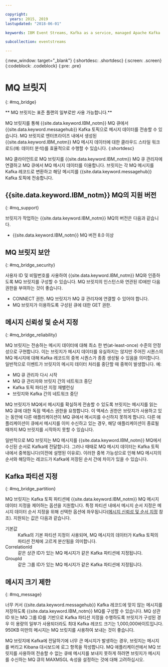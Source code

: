```yaml
---

copyright:
  years: 2015, 2019
lastupdated: "2018-06-01"

keywords: IBM Event Streams, Kafka as a service, managed Apache Kafka

subcollection: eventstreams

---
```


{:new_window: target="_blank"}
{:shortdesc: .shortdesc}
{:screen: .screen}
{:codeblock: .codeblock}
{:pre: .pre}

# MQ 브릿지
{: #mq_bridge}

** MQ 브릿지는 표준 플랜의 일부로만 사용 가능합니다.**
<br/>

MQ 브릿지를 통해 {{site.data.keyword.IBM_notm}} MQ 큐에서 {{site.data.keyword.messagehub}} Kafka 토픽으로
메시지 데이터를 전송할 수 있습니다. MQ 브릿지로 엔터프라이즈 내에서 생성된 {{site.data.keyword.IBM_notm}} MQ 메시지 데이터에 대한 클라우드 스타일 워크로드(예: 데이터 분석)를 효율적으로 수행할 수 있습니다.
 {:shortdesc}

MQ 클라이언트로 MQ 브릿지를 {{site.data.keyword.IBM_notm}} MQ 큐 관리자에 연결하고 MQ 큐에서 MQ 메시지 데이터를 이용합니다. 브릿지는 각 MQ 메시지를 Kafka 레코드로 변환하고 해당 메시지를 {{site.data.keyword.messagehub}} Kafka 토픽에 전송합니다.

## {{site.data.keyword.IBM_notm}} MQ의 지원 버전
{: #mq_support}

브릿지가 작업하는 {{site.data.keyword.IBM_notm}} MQ의 버전은 다음과 같습니다.

* {{site.data.keyword.IBM_notm}} MQ 버전 8.0 이상

## MQ 브릿지 보안
{: #mq_bridge_security}

사용자 ID 및 비밀번호를 사용하여 {{site.data.keyword.IBM_notm}} MQ와 인증하도록 MQ 브릿지를 구성할 수 있습니다. MQ 브릿지의 인스턴스와 연관된 ID에만 다음 권한을 부여하는 것이 좋습니다.

* CONNECT 권한. MQ 브릿지가 MQ 큐 관리자에 연결할 수 있어야 합니다.
* MQ 브릿지가 이용하도록 구성된 큐에 대한 GET 권한.

## 메시지 신뢰성 및 순서 지정
{: #mq_bridge_reliability}

MQ 브릿지는 전송하는 메시지 데이터에 대해 최소 한 번(at-least-once) 수준의 안정성으로
구현합니다. 이는 브릿지가 메시지 데이터를 유실하지는 않지만 주어진 시퀀스의 MQ 메시지에 대해
Kafka 레코드의 중복 시퀀스가 종종 생성될 수 있음을 의미합니다. 일반적으로 이벤트가
브릿지의 메시지 데이터 처리를 중단할 때 중복이 발생합니다. 예:

* MQ 큐 관리자 다시 시작
* MQ 큐 관리자와 브릿지 간의 네트워크 중단
* Kafka 토픽 파티션 지정 재밸런싱
* 브릿지와 Kafka 간의 네트워크 중단

MQ 브릿지가 MQ에서 메시지를 확실하게 전송할 수 있도록 브릿지는
메시지를 읽는 MQ 큐에 대한 독점 액세스 권한을 요청합니다. 이 액세스 권한은 브릿지가 사용하고 있는 동안에 다른
애플리케이션이 MQ 큐에서 메시지를 수신하지 못하게 합니다. 다른 애플리케이션이
큐에서 메시지를 이미 수신하고 있는 경우, 해당 애플리케이션이 종료될 때까지
MQ 브릿지를 시작하지 못할 수 있습니다.

일반적으로 MQ 브릿지는 MQ 메시지를 {{site.data.keyword.IBM_notm}} MQ에서 수신된 순서로 Kafka에 전달합니다. 그러나 때때로 MQ 메시지 데이터는 Kafka 토픽 내에서 중복됩니다(이전에 설명된 이유로). 이러한 중복 가능성으로 인해 MQ 메시지의 순서와 해당하는 레코드가 Kafka에 저장된 순서 간에 차이가 있을 수 있습니다.

## Kafka 파티션 지정
{: #mq_bridge_partition}

MQ 브릿지는 Kafka 토픽 파티션에 {{site.data.keyword.IBM_notm}} MQ 메시지 데이터 지정을 제어하는 옵션을 지원합니다. 특정 파티션 내에서 메시지 순서 지정은 메시지 데이터 순서 지정을 위해 선택한 옵션에 좌우됩니다([메시지 신뢰성 및 순서 지정](#mq_bridge_reliability) 참조). 지원되는 값은 다음과 같습니다.
<dl><dt>기본값</dt>
<dd>Kafka의 기본 파티션 지정이 사용되며, MQ 메시지의 데이터가
Kafka 토픽의 파티션 전체에 고르게 분산됨을 의미합니다.</dd>
<dt>CorrelationId</dt>
<dd>같은 상관 ID가 있는 MQ 메시지가 같은 Kafka 파티션에 지정됩니다.</dd>
<dt>GroupId</dt>
<dd>같은 그룹 ID가 있는 MQ 메시지가 같은 Kafka 파티션에 지정됩니다.
</dd>
</dl>

## 메시지 크기 제한
{: #mq_message}

너무 커서 {{site.data.keyword.messagehub}} Kafka 레코드에 맞지 않는 메시지를 저장하도록 {{site.data.keyword.IBM_notm}} MQ를 구성할 수 있습니다. MQ 상관 ID 또는 MQ 그룹 ID를 기반으로
Kafka 파티션 지정을 수행하도록 브릿지가 구성된 경우 이 용량의 일부가 사용되더라도 최대 Kafka 레코드
크기는 1,000,000바이트입니다. 950KB 미만의 메시지는 MQ 브릿지를 사용하여 보내는 것이 좋습니다.

MQ 브릿지에 Kafka에 전달하기에 너무 큰 메시지가 발생하는 경우,
브릿지는 메시지를 버리고 Kibana 대시보드에 로그 항목을 작성합니다. MQ 애플리케이션에서
MQ 브릿지를 사용하여 전송할 수 없는 큐에 메시지를 보내지 못하게 하려면 브릿지가 메시지를 수신하는 MQ 큐의 MAXMSGL 속성을
설정하는 것에 대해 고려하십시오.

